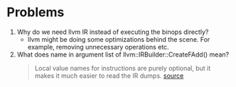 # Problems
1. Why do we need llvm IR instead of executing the binops directly?
    - llvm might be doing some optimizations behind the scene. For example, removing unnecessary operations etc.
2. What does name in argument list of llvm::IRBuilder::CreateFAdd() mean?
    > Local value names for instructions are purely optional, but it makes it much easier to read the IR dumps. [source](https://llvm.org/docs/tutorial/MyFirstLanguageFrontend/LangImpl03.html#expression-code-generation)